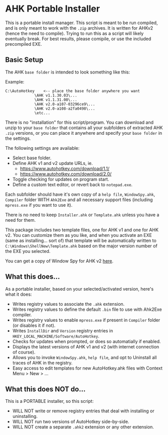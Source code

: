 # AHK Portable Installer

This is a portable install manager.  This script is meant to be run compiled, and is only meant to work with the `.zip` archives.  It is written for AHKv2 (hence the need to compile).  Trying to run this as a script will likely eventually break.  For best results, please comipile, or use the included precompiled EXE.

## Basic Setup

The AHK `base folder` is intended to look something like this:

Example:
```
C:\AutoHotkey    <-- place the base folder anywhere you want
             \AHK v1.1.30.03\...
             \AHK v1.1.31.00\...
             \AHK v2.0-a107-03296ce9\...
             \AHK v2.0-a108-a2fa0498\...
             \etc...
```

There is no "installation" for this script/program.  You can download and unzip to your `base folder` that contains all your subfolders of extracted AHK `.zip` versions, or you can place it anywhere and specify your `base folder` in the settings.

The following settings are available:
* Select base folder.
* Define AHK v1 and v2 update URLs, ie.
  * https://www.autohotkey.com/download/1.1/
  * https://www.autohotkey.com/download/2.0/
* Toggle checking for updates on program start.
* Define a custom text editor, or revert back to `notepad.exe`.

Each subfolder should have it's own copy of a `help file`, `WindowSpy.ahk`, `Compiler` folder WITH `Ahk2Exe` and all necessary support files (including `mpress.exe` if you want to use it).

There is no need to keep `Installer.ahk` or `Template.ahk` unless you have a need for them.

This package includes two template files, one for AHK v1 and one for AHK v2.  You can customize them as you like, and when you activate an EXE (same as installing... sort of) that template will be automatically written to `C:\Windows\ShellNew\Template.ahk` based on the major version number of the EXE you selected.

You can get a copy of Window Spy for AHK v2 [here](https://www.autohotkey.com/boards/viewtopic.php?f=83&t=72333&sid=3b87fff7974d5900bc41619869692564).

## What this does...

As a portable installer, based on your selected/activated version, here's what it does:

* Writes registry values to associate the `.ahk` extension.
* Writes registry values to define the default `.bin` file to use with Ahk2Exe compiler.
* Writes registry values to enable `mpress.exe` if present in `Compiler` folder (or disables it if not).
* Writes `InstallDir` and `Version` registry entries in `HKEY_LOCAL_MACHINE/Software/AutoHotkey`.
* Checks for updates when prompted, or does so automatially if enabled.
* Displays the latest versions of AHK v1 and v2 (with internet connection of course).
* Allows you to invoke `WindowSpy.ahk`, `help file`, and opt to Uninstall all traces of AHK in the registry.
* Easy access to edit templates for new AutoHotkey.ahk files with Context Menu > New > ...

## What this does NOT do...

This is a PORTABLE installer, so this script:

* WILL NOT write or remove registry entries that deal with installing or uninstalling.
* WILL NOT run two versions of AutoHotkey side-by-side.
* WILL NOT create a separate `.ahk2` extension or any other extension.
